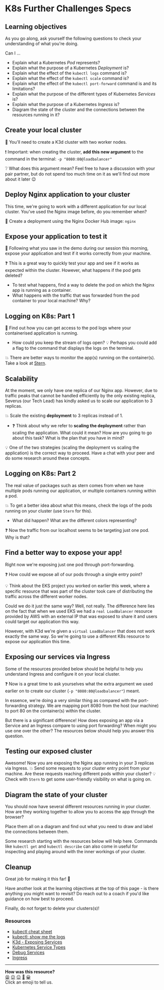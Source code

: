 # K8s Further Challenges Specs

## Learning objectives

As you go along, ask yourself the following questions to check your understanding of what you're doing. 

Can I ...

- Explain what a Kubernetes *Pod* represents?
- Explain what the purpose of a Kubernetes *Deployment* is?
- Explain what the effect of the `kubectl logs` command is?
- Explain what the effect of the `kubectl scale` command is?
- Explain what the effect of the `kubectl port-forward` command is and its limitations?
- Explain what the purpose of the different types of Kubernetes *Services* is?
- Explain what the purpose of a Kubernetes *Ingress* is?
- Diagram the state of the cluster and the connections between the resources running in it?

## Create your local cluster
:rocket: You'll need to create a K3d cluster with two worker nodes.

:exclamation: Important: when creating the cluster, **add this new argument** to the command in the terminal: `-p "8080:80@loadbalancer"`

:grey_question: What does this argument mean? Feel free to have a discussion with your pair partner, but do not spend too much time on it as we'll find out more about it later :wink:


## Deploy Nginx application to your cluster
This time, we're going to work with a different application for our local cluster. You've used the Nginx image before, do you remember when?

:rocket: Create a deployment using the Nginx Docker Hub image: `nginx`


## Expose your application to test it
:rocket: Following what you saw in the demo during our session this morning, expose your application and test if it works correctly from your machine.

:question: This is a great way to quickly test your app and see if it works as expected within the cluster. 
However, what happens if the pod gets deleted?
- To test what happens, find a way to delete the pod on which the Nginx app is running as a container.
- What happens with the traffic that was forwarded from the pod container to your local machine? Why?


## Logging on K8s: Part 1
:rocket: Find out how you can get access to the pod logs where your containerised application is running.

- How could you keep the stream of logs open? :bulb: Perhaps you could add a flag to the command that displays the logs on the terminal.

:boom: There are better ways to monitor the app(s) running on the container(s). Take a look at [Stern](https://github.com/wercker/stern).


## Scalability
At the moment, we only have one replica of our Nginx app. However, due to traffic peaks that cannot be handled efficiently by the only existing replica, Severus (our Tech Lead) has kindly asked us to scale our application to 3 replicas.

:boom: Scale the existing **deployment** to 3 replicas instead of 1.

- :question: Think about why we refer to **scaling the deployment** rather than scaling the application. What could it mean? How are you going to go about this task? What is the plan that you have in mind?

:bulb: One of the two strategies (scaling the deployment vs scaling the application) is the correct way to proceed. Have a chat with your peer and do some research around these concepts.


## Logging on K8s: Part 2
The real value of packages such as stern comes from when we have multiple pods running our application, or multiple containers running within a pod.

:boom: To get a better idea about what this means, check the logs of the pods running on your cluster (use `Stern` for this).

- What did happen? What are the different colors representing?

:question: Now the traffic from our localhost seems to be targeting just one pod. Why is that?


## Find a better way to expose your app!
Right now we're exposing just one pod through port-forwarding.

:question: How could we expose all of our pods through a single entry point?

:bulb: Think about the EKS project you worked on earlier this week, where a specific resource that was part of the cluster took care of distributing the traffic across the different worker nodes.

Could we do it just the same way? Well, not really. The difference here lies on the fact that when we used EKS we had a `real LoadBalancer` resource provided by AWS with an external IP that was exposed to share it and users could target our application this way.

However, with K3d we're given a `virtual LoadBalancer` that does not work exactly the same way. So we're going to use a different K8s resource to expose our application this time.


## Exposing our services via Ingress

Some of the resources provided below should be helpful to help you understand Ingress and configure it on your local cluster.

:question: Now is a great time to ask yourselves what the extra argument we used earlier on to create our cluster (`-p "8080:80@loadbalancer"`) meant.

In essence, we're doing a very similar thing as compared with the port-forwarding strategy. We are mapping port 8080 from the host (our machine) to port 80 on the container(s) within the cluster. 

But there is a significant difference!
How does exposing an app via a Service and an Ingress compare to using port forwarding? When might you use one over the other? The resources below should help you answer this question.

## Testing our exposed cluster

Awesome! Now you are exposing the Nginx app running in your 3 replicas via Ingress.
:boom: Send some requests to your cluster entry point from your machine. Are these requests reaching different pods within your cluster? :bulb: Check with `Stern` to get some user-friendly visibility on what is going on.

## Diagram the state of your cluster

You should now have several different resources running in your cluster.
How are they working together to allow you to access the app through the browser?

Place them all on a diagram and find out what you need to draw and label the connections between them.

Some research starting with the resources below will help here.
Commands like `kubectl get` and `kubectl describe` can also come in useful for inspecting and playing around with the inner workings of your cluster.


## Cleanup
Great job for making it this far! :star2: 

Have another look at the learning objectives at the top of this page - is there anything you might want to revisit? Do reach out to a coach if you'd like guidance on how best to proceed.

Finally, do not forget to delete your clusters(s)!

### Resources

- [kubectl cheat sheet](https://kubernetes.io/docs/reference/kubectl/cheatsheet/)
- [kubectl: show me the logs](https://dev.to/lucassha/kubectl-show-me-the-logs-1ld)
- [K3d - Exposing Services](https://k3d.io/v5.0.1/usage/exposing_services/)
- [Kubernetes Service Types](https://kubernetes.io/docs/concepts/services-networking/service/#publishing-services-service-types)
- [Debug Services](https://kubernetes.io/docs/tasks/debug/debug-application/debug-service/)
- [Ingress](https://kubernetes.io/docs/concepts/services-networking/ingress/)

<!-- BEGIN GENERATED SECTION DO NOT EDIT -->

---

**How was this resource?**  
[😫](https://airtable.com/shrUJ3t7KLMqVRFKR?prefill_Repository=devops-course&prefill_File=kubernetes/k8s-further-challenges-specs.md&prefill_Sentiment=😫) [😕](https://airtable.com/shrUJ3t7KLMqVRFKR?prefill_Repository=devops-course&prefill_File=kubernetes/k8s-further-challenges-specs.md&prefill_Sentiment=😕) [😐](https://airtable.com/shrUJ3t7KLMqVRFKR?prefill_Repository=devops-course&prefill_File=kubernetes/k8s-further-challenges-specs.md&prefill_Sentiment=😐) [🙂](https://airtable.com/shrUJ3t7KLMqVRFKR?prefill_Repository=devops-course&prefill_File=kubernetes/k8s-further-challenges-specs.md&prefill_Sentiment=🙂) [😀](https://airtable.com/shrUJ3t7KLMqVRFKR?prefill_Repository=devops-course&prefill_File=kubernetes/k8s-further-challenges-specs.md&prefill_Sentiment=😀)  
Click an emoji to tell us.

<!-- END GENERATED SECTION DO NOT EDIT -->
